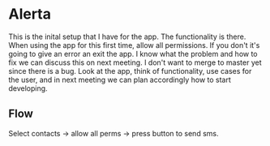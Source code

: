 # Alerta

This is the inital setup that I have for the app.  The functionality is there.  When using the app for this first time, allow all permissions. If you don't it's going to give an error an exit the app. I know what the problem and how to fix we can discuss this on next meeting.  I don't want to merge to master yet since there is a bug. Look at the app, think of functionality, use cases for the user, and in next meeting we can plan accordingly how to start developing.

## Flow
Select contacts -> allow all perms -> press button to send sms. 
